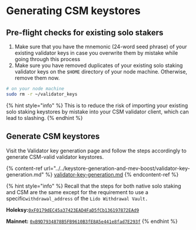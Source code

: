 # Generating CSM keystores

## Pre-flight checks for existing solo stakers

1. Make sure that you have the mnemonic (24-word seed phrase) of your existing validator keys in case you overwrite them by mistake while going through this process
2. Make sure you have removed duplicates of your existing solo staking validator keys on the `$HOME` directory of your node machine. Otherwise, remove them now.

```sh
# on your node machine
sudo rm -r ~/validator_keys
```

{% hint style="info" %}
This is to reduce the risk of importing your existing solo staking keystores by mistake into your CSM validator client, which can lead to slashing.&#x20;
{% endhint %}

## Generate CSM keystores

Visit the Validator key generation page and follow the steps accordingly to generate CSM-valid validator keystores.&#x20;

{% content-ref url="../../keystore-generation-and-mev-boost/validator-key-generation.md" %}
[validator-key-generation.md](../../keystore-generation-and-mev-boost/validator-key-generation.md)
{% endcontent-ref %}

{% hint style="info" %}
Recall that the steps for both native solo staking and CSM are the same except for the requirement to use a specific`withdrawal_address` of the `Lido Withdrawal Vault.`

**Holeksy:**[`0xF0179dEC45a37423EAD4FaD5fCb136197872EAd9`](https://holesky.etherscan.io/address/0xF0179dEC45a37423EAD4FaD5fCb136197872EAd9)

**Mainnet:** [`0xB9D7934878B5FB9610B3fE8A5e441e8fad7E293f`](https://etherscan.io/address/0xb9d7934878b5fb9610b3fe8a5e441e8fad7e293f)
{% endhint %}
